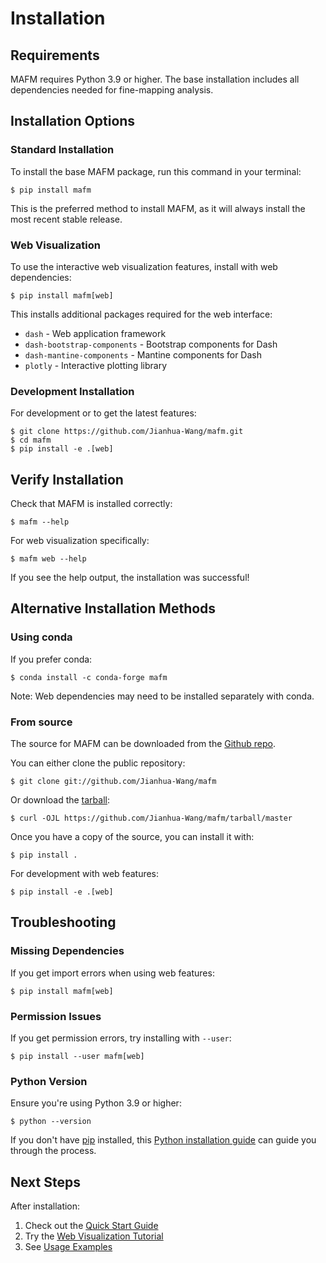 # Installation

## Requirements

MAFM requires Python 3.9 or higher. The base installation includes all dependencies needed for fine-mapping analysis.

## Installation Options

### Standard Installation

To install the base MAFM package, run this command in your terminal:

```console
$ pip install mafm
```

This is the preferred method to install MAFM, as it will always install the most recent stable release.

### Web Visualization

To use the interactive web visualization features, install with web dependencies:

```console
$ pip install mafm[web]
```

This installs additional packages required for the web interface:
- `dash` - Web application framework
- `dash-bootstrap-components` - Bootstrap components for Dash
- `dash-mantine-components` - Mantine components for Dash  
- `plotly` - Interactive plotting library

### Development Installation

For development or to get the latest features:

```console
$ git clone https://github.com/Jianhua-Wang/mafm.git
$ cd mafm
$ pip install -e .[web]
```

## Verify Installation

Check that MAFM is installed correctly:

```console
$ mafm --help
```

For web visualization specifically:

```console
$ mafm web --help
```

If you see the help output, the installation was successful!

## Alternative Installation Methods

### Using conda

If you prefer conda:

```console
$ conda install -c conda-forge mafm
```

Note: Web dependencies may need to be installed separately with conda.

### From source

The source for MAFM can be downloaded from the [Github repo][].

You can either clone the public repository:

```console
$ git clone git://github.com/Jianhua-Wang/mafm
```

Or download the [tarball][]:

```console
$ curl -OJL https://github.com/Jianhua-Wang/mafm/tarball/master
```

Once you have a copy of the source, you can install it with:

```console
$ pip install .
```

For development with web features:

```console
$ pip install -e .[web]
```

## Troubleshooting

### Missing Dependencies

If you get import errors when using web features:

```console
$ pip install mafm[web]
```

### Permission Issues

If you get permission errors, try installing with `--user`:

```console
$ pip install --user mafm[web]
```

### Python Version

Ensure you're using Python 3.9 or higher:

```console
$ python --version
```

If you don't have [pip][] installed, this [Python installation guide][] can guide you through the process.

## Next Steps

After installation:

1. Check out the [Quick Start Guide](tutorial/quick-start.md)
2. Try the [Web Visualization Tutorial](tutorial/web-visualization.md)
3. See [Usage Examples](usage.md)

  [pip]: https://pip.pypa.io
  [Python installation guide]: http://docs.python-guide.org/en/latest/starting/installation/
  [Github repo]: https://github.com/Jianhua-Wang/mafm
  [tarball]: https://github.com/Jianhua-Wang/mafm/tarball/master

